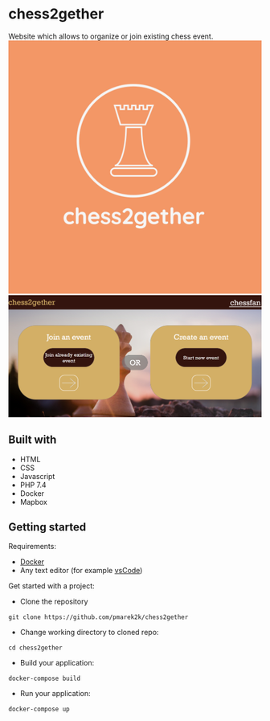 # chess2gether

Website which allows to organize or join existing chess event.
![Example](./public/img/logo.jpeg)
</br>
![Website](./public/img/image.png)

## Built with

- HTML
- CSS
- Javascript
- PHP 7.4
- Docker
- Mapbox


## Getting started
Requirements:
- [Docker](https://www.docker.com/)
- Any text editor (for example [vsCode](https://www.docker.com/))

Get started with a project:
- Clone the repository
```
git clone https://github.com/pmarek2k/chess2gether
```
- Change working directory to cloned repo:
```
cd chess2gether
```
- Build your application:
``` 
docker-compose build
```
- Run your application:
```angular2html
docker-compose up
```
